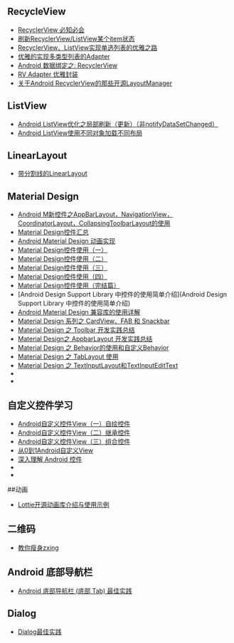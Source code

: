 ## RecycleView
+ [RecyclerView 必知必会](http://mp.weixin.qq.com/s/CzrKotyupXbYY6EY2HP_dA)
+ [刷新RecyclerView/ListView某个item状态](http://mp.weixin.qq.com/s?__biz=MzI4MzE2MTQ5Mw==&mid=2649752111&idx=1&sn=414c62ff6c1485c9a7cd90dd3fc8f6e6#rd)
+ [RecyclerView、ListView实现单选列表的优雅之路](http://blog.csdn.net/zxt0601/article/details/52703280)
+ [优雅的实现多类型列表的Adapter](http://www.jianshu.com/p/1297d2e4d27a)
+ [Android 数据绑定之: RecyclerView](https://github.com/xitu/gold-miner/blob/master/TODO/android-data-binding-recyclerview.md)
+ [RV Adapter 优雅封装](https://github.com/pinguo-zhouwei/CustomAdapter)
+ [关于Android RecyclerView的那些开源LayoutManager](http://mp.weixin.qq.com/s?__biz=MzI0ODQ5MTI3Nw==&mid=2247483719&idx=1&sn=16a4402f5d7bb8b7b12b8ef80bc51923)
## ListView
+ [Android ListView优化之局部刷新（更新）（非notifyDataSetChanged）](http://blog.csdn.net/linglongxin24/article/details/53020164)
+ [Android ListView使用不同对象加载不同布局](http://blog.csdn.net/lv_fq/article/details/52976463)

## LinearLayout
+ [带分割线的LinearLayout](https://github.com/kissonchan/DividerLinearLayout)


## Material Design
+ [Android M新控件之AppBarLayout，NavigationView，CoordinatorLayout，CollapsingToolbarLayout的使用](www.jianshu.com/p/bce452f271df?utm_campaign=haruki&utm_content=note&utm_medium=reader_share&utm_source=weibo)
+ [Material Design控件汇总](https://www.aswifter.com/2015/10/24/Material-Design-Library/)
+ [Android Material Design 动画实现](https://www.aswifter.com/2015/08/01/android-material-design-animation/)
+ [Material Design控件使用（一）](https://www.aswifter.com/2015/06/24/Material-Design-Example-1/)
+ [Material Design控件使用（二）](https://www.aswifter.com/2015/06/28/Material-Design-Example-2/)
+ [Material Design控件使用（三）](https://www.aswifter.com/2015/06/28/Material-Design-Example-3/)
+ [Material Design控件使用（四）](https://www.aswifter.com/2015/06/30/Material-Design-Example-4/)
+ [Material Design控件使用（完结篇）](https://www.aswifter.com/2015/07/02/Material-Design-Example-5/)
+ [Android Design Support Library 中控件的使用简单介绍](Android Design Support Library 中控件的使用简单介绍)   
+ [Android Material Design 兼容库的使用详解](http://www.jianshu.com/p/1e6eed09d48b)
+ [Material Design 系列之 CardView、FAB 和 Snackbar](http://www.jianshu.com/p/ec781c3ccfb8)
+ [Material Design 之 Toolbar 开发实践总结](http://www.jianshu.com/p/e2ae6aaff696)
+ [Material Design之 AppbarLayout 开发实践总结](http://www.jianshu.com/p/ac56f11e7ce1)
+ [Material Design 之 Behavior的使用和自定义Behavior](http://www.jianshu.com/p/82d18b0d18f4)
+ [Material Design 之 TabLayout 使用](http://www.jianshu.com/p/13f334eb16ce)
+ [Material Design 之 TextInputLayout和TextInputEditText](http://www.jianshu.com/p/2ea0338978e6)
+ []()
+ []()
 
## 自定义控件学习
+ [Android自定义控件View（一）自绘控件](http://blog.csdn.net/feiduclear_up/article/details/46009333)
+ [Android自定义控件View（二）继承控件](http://blog.csdn.net/feiduclear_up/article/details/46126003)
+ [Android自定义控件View（三）组合控件](http://blog.csdn.net/feiduclear_up/article/details/46228605)
+ [从0到1Android自定义View](http://www.apkbus.com/myspaceblog-911082.html)
+ [深入理解 Android 控件](https://pqpo.me/2017/07/01/learn-android-view/)
+ []()
+ []()


##动画
+ [Lottie开源动画库介绍与使用示例](http://www.jianshu.com/p/9a2136ecbc7b)


## 二维码
+ [教你瘦身zxing](http://blog.csdn.net/SonnyJack/article/details/53156786)


## Android 底部导航栏
- [Android 底部导航栏 (底部 Tab) 最佳实践](https://juejin.im/post/5901b564570c35005804424b)

## Dialog
- [Dialog最佳实践](http://www.jianshu.com/p/526fcf3e8db3)

